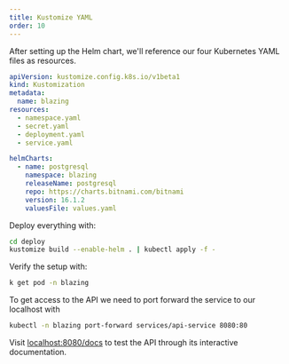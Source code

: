 ```yaml
---
title: Kustomize YAML
order: 10
---
```


After setting up the Helm chart, we'll reference our four Kubernetes YAML files as resources.

```yaml filename="./deploy/kustomization.yaml"
apiVersion: kustomize.config.k8s.io/v1beta1
kind: Kustomization
metadata:
  name: blazing
resources:
  - namespace.yaml
  - secret.yaml
  - deployment.yaml
  - service.yaml

helmCharts:
  - name: postgresql
    namespace: blazing
    releaseName: postgresql
    repo: https://charts.bitnami.com/bitnami
    version: 16.1.2
    valuesFile: values.yaml
```

Deploy everything with:

```bash
cd deploy
kustomize build --enable-helm . | kubectl apply -f -
```

Verify the setup with:

```bash
k get pod -n blazing
```

To get access to the API we need to port forward the service to our localhost with

```bash
kubectl -n blazing port-forward services/api-service 8080:80
```

Visit [localhost:8080/docs](http://localhost:8080/docs) to test the API through its interactive documentation.
